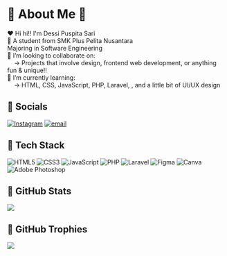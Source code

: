 # 🌷 About Me 🌷
❤️ Hi hi!! I'm Dessi Puspita Sari<br>
📍 A student from SMK Plus Pelita Nusantara<br>Majoring in Software Engineering<br>
🚨 I’m looking to collaborate on:<br>    → Projects that involve design, frontend web development, or anything fun & unique!!<br>
🧧 I’m currently learning:<br>    → HTML, CSS, JavaScript, PHP, Laravel, , and a little bit of UI/UX design


## 🌸 Socials
[![Instagram](https://img.shields.io/badge/Instagram-%23E4405F.svg?logo=Instagram&logoColor=white)](https://instagram.com/dddessi.sj)
[![email](https://img.shields.io/badge/Email-%23E4405F?logo=gmail&logoColor=white)](mailto:dessipuspita46832@gmail.com)


## 🩷 Tech Stack
![HTML5](https://img.shields.io/badge/html5-%23E4405F.svg?style=flat&logo=html5&logoColor=white) 
![CSS3](https://img.shields.io/badge/css3-%23E4405F.svg?style=flat&logo=css3&logoColor=white) 
![JavaScript](https://img.shields.io/badge/javascript-%23E4405F.svg?style=flat&logo=javascript&logoColor=%25519203) 
![PHP](https://img.shields.io/badge/php-%23E4405F.svg?style=flat&logo=php&logoColor=white) 
![Laravel](https://img.shields.io/badge/laravel-%23E4405F.svg?style=flat&logo=laravel&logoColor=white) 
![Figma](https://img.shields.io/badge/figma-%23E4405F.svg?style=flat&logo=figma&logoColor=white) 
![Canva](https://img.shields.io/badge/Canva-%23E4405F.svg?style=flat&logo=Canva&logoColor=white) 
![Adobe Photoshop](https://img.shields.io/badge/adobe%20photoshop-%23E4405F.svg?style=flat&logo=adobe%20photoshop&logoColor=white)


## 🌺 GitHub Stats
![](https://github-readme-stats.vercel.app/api/top-langs/?username=strzcy&layout=compact&hide_border=false&theme=default&bg_color=00000000&title_color=d63384&text_color=d63384)


## 💞 GitHub Trophies
![](https://github-profile-trophy.vercel.app/?username=strzcy&theme=juicyfresh&no-frame=false&no-bg=true&margin-w=4)


<!-- Proudly created with GPRM ( https://gprm.itsvg.in ) -->
